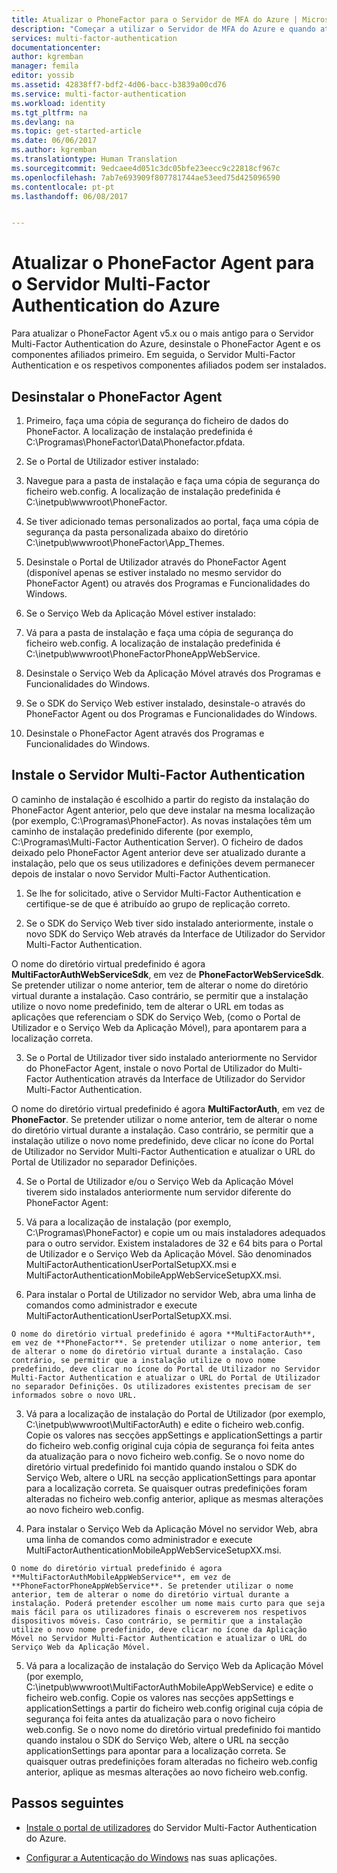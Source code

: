 ```yaml
---
title: Atualizar o PhoneFactor para o Servidor de MFA do Azure | Microsoft Docs
description: "Começar a utilizar o Servidor de MFA do Azure e quando atualizar a partir do phonefactor agent mais antigo."
services: multi-factor-authentication
documentationcenter: 
author: kgremban
manager: femila
editor: yossib
ms.assetid: 42838ff7-bdf2-4d06-bacc-b3839a00cd76
ms.service: multi-factor-authentication
ms.workload: identity
ms.tgt_pltfrm: na
ms.devlang: na
ms.topic: get-started-article
ms.date: 06/06/2017
ms.author: kgremban
ms.translationtype: Human Translation
ms.sourcegitcommit: 9edcaee4d051c3dc05bfe23eecc9c22818cf967c
ms.openlocfilehash: 7ab7e693909f807781744ae53eed75d425096590
ms.contentlocale: pt-pt
ms.lasthandoff: 06/08/2017


---
```

<a id="upgrade-the-phonefactor-agent-to-azure-multi-factor-authentication-server" class="xliff"></a>

# Atualizar o PhoneFactor Agent para o Servidor Multi-Factor Authentication do Azure
Para atualizar o PhoneFactor Agent v5.x ou o mais antigo para o Servidor Multi-Factor Authentication do Azure, desinstale o PhoneFactor Agent e os componentes afiliados primeiro. Em seguida, o Servidor Multi-Factor Authentication e os respetivos componentes afiliados podem ser instalados.

<a id="uninstall-the-phonefactor-agent" class="xliff"></a>

## Desinstalar o PhoneFactor Agent

1. Primeiro, faça uma cópia de segurança do ficheiro de dados do PhoneFactor. A localização de instalação predefinida é C:\Programas\PhoneFactor\Data\Phonefactor.pfdata.

2. Se o Portal de Utilizador estiver instalado:
  1. Navegue para a pasta de instalação e faça uma cópia de segurança do ficheiro web.config. A localização de instalação predefinida é C:\inetpub\wwwroot\PhoneFactor.

  2. Se tiver adicionado temas personalizados ao portal, faça uma cópia de segurança da pasta personalizada abaixo do diretório C:\inetpub\wwwroot\PhoneFactor\App_Themes.

  3. Desinstale o Portal de Utilizador através do PhoneFactor Agent (disponível apenas se estiver instalado no mesmo servidor do PhoneFactor Agent) ou através dos Programas e Funcionalidades do Windows.

3. Se o Serviço Web da Aplicação Móvel estiver instalado:

  1. Vá para a pasta de instalação e faça uma cópia de segurança do ficheiro web.config. A localização de instalação predefinida é C:\inetpub\wwwroot\PhoneFactorPhoneAppWebService.

  2. Desinstale o Serviço Web da Aplicação Móvel através dos Programas e Funcionalidades do Windows.

4. Se o SDK do Serviço Web estiver instalado, desinstale-o através do PhoneFactor Agent ou dos Programas e Funcionalidades do Windows.

5. Desinstale o PhoneFactor Agent através dos Programas e Funcionalidades do Windows.

<a id="install-the-multi-factor-authentication-server" class="xliff"></a>

## Instale o Servidor Multi-Factor Authentication

O caminho de instalação é escolhido a partir do registo da instalação do PhoneFactor Agent anterior, pelo que deve instalar na mesma localização (por exemplo, C:\Programas\PhoneFactor). As novas instalações têm um caminho de instalação predefinido diferente (por exemplo, C:\Programas\Multi-Factor Authentication Server). O ficheiro de dados deixado pelo PhoneFactor Agent anterior deve ser atualizado durante a instalação, pelo que os seus utilizadores e definições devem permanecer depois de instalar o novo Servidor Multi-Factor Authentication.

1. Se lhe for solicitado, ative o Servidor Multi-Factor Authentication e certifique-se de que é atribuído ao grupo de replicação correto.

2. Se o SDK do Serviço Web tiver sido instalado anteriormente, instale o novo SDK do Serviço Web através da Interface de Utilizador do Servidor Multi-Factor Authentication.

  O nome do diretório virtual predefinido é agora **MultiFactorAuthWebServiceSdk**, em vez de **PhoneFactorWebServiceSdk**. Se pretender utilizar o nome anterior, tem de alterar o nome do diretório virtual durante a instalação. Caso contrário, se permitir que a instalação utilize o novo nome predefinido, tem de alterar o URL em todas as aplicações que referenciam o SDK do Serviço Web, (como o Portal de Utilizador e o Serviço Web da Aplicação Móvel), para apontarem para a localização correta.

3. Se o Portal de Utilizador tiver sido instalado anteriormente no Servidor do PhoneFactor Agent, instale o novo Portal de Utilizador do Multi-Factor Authentication através da Interface de Utilizador do Servidor Multi-Factor Authentication.

  O nome do diretório virtual predefinido é agora **MultiFactorAuth**, em vez de **PhoneFactor**. Se pretender utilizar o nome anterior, tem de alterar o nome do diretório virtual durante a instalação. Caso contrário, se permitir que a instalação utilize o novo nome predefinido, deve clicar no ícone do Portal de Utilizador no Servidor Multi-Factor Authentication e atualizar o URL do Portal de Utilizador no separador Definições.

4. Se o Portal de Utilizador e/ou o Serviço Web da Aplicação Móvel tiverem sido instalados anteriormente num servidor diferente do PhoneFactor Agent:

  1. Vá para a localização de instalação (por exemplo, C:\Programas\PhoneFactor) e copie um ou mais instaladores adequados para o outro servidor. Existem instaladores de 32 e 64 bits para o Portal de Utilizador e o Serviço Web da Aplicação Móvel. São denominados MultiFactorAuthenticationUserPortalSetupXX.msi e MultiFactorAuthenticationMobileAppWebServiceSetupXX.msi.

  2. Para instalar o Portal de Utilizador no servidor Web, abra uma linha de comandos como administrador e execute MultiFactorAuthenticationUserPortalSetupXX.msi.

    O nome do diretório virtual predefinido é agora **MultiFactorAuth**, em vez de **PhoneFactor**. Se pretender utilizar o nome anterior, tem de alterar o nome do diretório virtual durante a instalação. Caso contrário, se permitir que a instalação utilize o novo nome predefinido, deve clicar no ícone do Portal de Utilizador no Servidor Multi-Factor Authentication e atualizar o URL do Portal de Utilizador no separador Definições. Os utilizadores existentes precisam de ser informados sobre o novo URL.

  3. Vá para a localização de instalação do Portal de Utilizador (por exemplo, C:\inetpub\wwwroot\MultiFactorAuth) e edite o ficheiro web.config. Copie os valores nas secções appSettings e applicationSettings a partir do ficheiro web.config original cuja cópia de segurança foi feita antes da atualização para o novo ficheiro web.config. Se o novo nome do diretório virtual predefinido foi mantido quando instalou o SDK do Serviço Web, altere o URL na secção applicationSettings para apontar para a localização correta. Se quaisquer outras predefinições foram alteradas no ficheiro web.config anterior, aplique as mesmas alterações ao novo ficheiro web.config.

  4. Para instalar o Serviço Web da Aplicação Móvel no servidor Web, abra uma linha de comandos como administrador e execute MultiFactorAuthenticationMobileAppWebServiceSetupXX.msi.

    O nome do diretório virtual predefinido é agora **MultiFactorAuthMobileAppWebService**, em vez de **PhoneFactorPhoneAppWebService**. Se pretender utilizar o nome anterior, tem de alterar o nome do diretório virtual durante a instalação. Poderá pretender escolher um nome mais curto para que seja mais fácil para os utilizadores finais o escreverem nos respetivos dispositivos móveis. Caso contrário, se permitir que a instalação utilize o novo nome predefinido, deve clicar no ícone da Aplicação Móvel no Servidor Multi-Factor Authentication e atualizar o URL do Serviço Web da Aplicação Móvel.

  5. Vá para a localização de instalação do Serviço Web da Aplicação Móvel (por exemplo, C:\inetpub\wwwroot\MultiFactorAuthMobileAppWebService) e edite o ficheiro web.config. Copie os valores nas secções appSettings e applicationSettings a partir do ficheiro web.config original cuja cópia de segurança foi feita antes da atualização para o novo ficheiro web.config. Se o novo nome do diretório virtual predefinido foi mantido quando instalou o SDK do Serviço Web, altere o URL na secção applicationSettings para apontar para a localização correta. Se quaisquer outras predefinições foram alteradas no ficheiro web.config anterior, aplique as mesmas alterações ao novo ficheiro web.config.

<a id="next-steps" class="xliff"></a>

## Passos seguintes

- [Instale o portal de utilizadores](multi-factor-authentication-get-started-portal.md) do Servidor Multi-Factor Authentication do Azure.

- [Configurar a Autenticação do Windows](multi-factor-authentication-get-started-server-windows.md) nas suas aplicações. 

